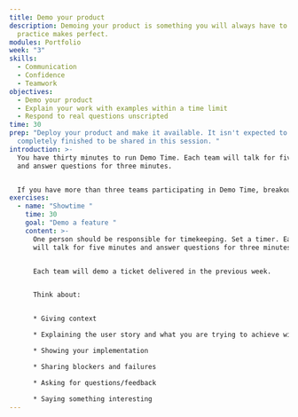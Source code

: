 ```yaml
---
title: Demo your product
description: Demoing your product is something you will always have to do - and
  practice makes perfect.
modules: Portfolio
week: "3"
skills:
  - Communication
  - Confidence
  - Teamwork
objectives:
  - Demo your product
  - Explain your work with examples within a time limit
  - Respond to real questions unscripted
time: 30
prep: "Deploy your product and make it available. It isn't expected to be
  completely finished to be shared in this session. "
introduction: >-
  You have thirty minutes to run Demo Time. Each team will talk for five minutes
  and answer questions for three minutes. 


  If you have more than three teams participating in Demo Time, breakout and demo in groups of no more than three teams. 
exercises:
  - name: "Showtime "
    time: 30
    goal: "Demo a feature "
    content: >-
      One person should be responsible for timekeeping. Set a timer. Each team
      will talk for five minutes and answer questions for three minutes.


      Each team will demo a ticket delivered in the previous week.


      Think about:


      * Giving context

      * Explaining the user story and what you are trying to achieve with it

      * Showing your implementation

      * Sharing blockers and failures

      * Asking for questions/feedback

      * Saying something interesting
---
```

